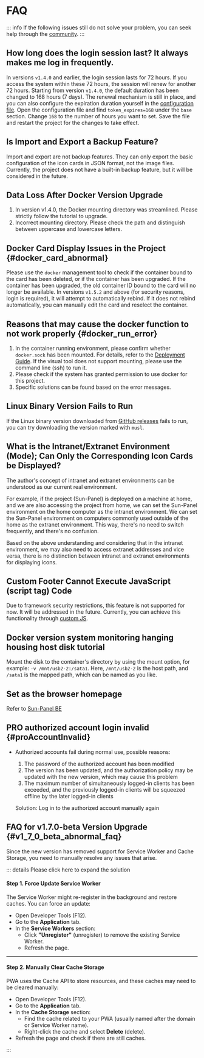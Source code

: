 # FAQ

::: info 
If the following issues still do not solve your problem, you can seek help through the [community](/introduce/author_groups.html).
:::

## How long does the login session last? It always makes me log in frequently.

In versions `v1.4.0` and earlier, the login session lasts for 72 hours. If you access the system within these 72 hours, the session will renew for another 72 hours. Starting from version `v1.4.0`, the default duration has been changed to 168 hours (7 days). The renewal mechanism is still in place, and you can also configure the expiration duration yourself in the [configuration file](../advanced/config.md). Open the configuration file and find `token_expires=168` under the `base` section. Change `168` to the number of hours you want to set. Save the file and restart the project for the changes to take effect.

## Is Import and Export a Backup Feature?

Import and export are not backup features. They can only export the basic configuration of the icon cards in JSON format, not the image files. Currently, the project does not have a built-in backup feature, but it will be considered in the future.

## Data Loss After Docker Version Upgrade

1. In version v1.4.0, the Docker mounting directory was streamlined. Please strictly follow the tutorial to upgrade.
2. Incorrect mounting directory. Please check the path and distinguish between uppercase and lowercase letters.


## Docker Card Display Issues in the Project {#docker_card_abnormal}

Please use the `docker` management tool to check if the container bound to the card has been deleted, or if the container has been upgraded. If the container has been upgraded, the old container ID bound to the card will no longer be available. In versions `v1.5.2` and above (for security reasons, login is required), it will attempt to automatically rebind. If it does not rebind automatically, you can manually edit the card and reselect the container.

## Reasons that may cause the docker function to not work properly {#docker_run_error}

1. In the container running environment, please confirm whether `docker.sock` has been mounted. For details, refer to the [Deployment Guide](../usage/quick_deploy#docker_run). If the visual tool does not support mounting, please use the command line (ssh) to run it.
2. Please check if the system has granted permission to use docker for this project.
3. Specific solutions can be found based on the error messages.


## Linux Binary Version Fails to Run

If the Linux binary version downloaded from [GitHub releases](https://github.com/hslr-s/sun-panel/releases) fails to run, you can try downloading the version marked with `musl`.

## What is the Intranet/Extranet Environment (Mode); Can Only the Corresponding Icon Cards be Displayed?

The author's concept of intranet and extranet environments can be understood as our current real environment.

For example, if the project (Sun-Panel) is deployed on a machine at home, and we are also accessing the project from home, we can set the Sun-Panel environment on the home computer as the intranet environment. We can set the Sun-Panel environment on computers commonly used outside of the home as the extranet environment. This way, there's no need to switch frequently, and there's no confusion.

Based on the above understanding and considering that in the intranet environment, we may also need to access extranet addresses and vice versa, there is no distinction between intranet and extranet environments for displaying icons.

## Custom Footer Cannot Execute JavaScript (script tag) Code

Due to framework security restrictions, this feature is not supported for now. It will be addressed in the future. Currently, you can achieve this functionality through [custom JS](../advanced/custom_js_css.md).

## Docker version system monitoring hanging housing host disk tutorial

Mount the disk to the container's directory by using the mount option, for example: `-v /mnt/usb2-2:/sata1`. Here, `/mnt/usb2-2` is the host path, and `/sata1` is the mapped path, which can be named as you like.

## Set as the browser homepage

Refer to [Sun-Panel BE](../browser_extension/index.md)

## PRO authorized account login invalid {#proAccountInvalid}

- Authorized accounts fail during normal use, possible reasons:

   1. The password of the authorized account has been modified
   2. The version has been updated, and the authorization policy may be updated with the new version, which may cause this problem
   3. The maximum number of simultaneously logged-in clients has been exceeded, and the previously logged-in clients will be squeezed offline by the later logged-in clients

  Solution:
  Log in to the authorized account manually again


## FAQ for v1.7.0-beta Version Upgrade {#v1_7_0_beta_abnormal_faq}

Since the new version has removed support for Service Worker and Cache Storage, you need to manually resolve any issues that arise.

::: details Please click here to expand the solution

#### Step 1. **Force Update Service Worker**
The Service Worker might re-register in the background and restore caches. You can force an update:
- Open Developer Tools (F12).
- Go to the **Application** tab.
- In the **Service Workers** section:
  <!-- - Check **"Update on reload"** (update on each refresh). -->
  - Click **"Unregister"** (unregister) to remove the existing Service Worker.
  - Refresh the page.

---

#### Step 2. **Manually Clear Cache Storage**
PWA uses the Cache API to store resources, and these caches may need to be cleared manually:
- Open Developer Tools (F12).
- Go to the **Application** tab.
- In the **Cache Storage** section:
  - Find the cache related to your PWA (usually named after the domain or Service Worker name).
  - Right-click the cache and select **Delete** (delete).
- Refresh the page and check if there are still caches.

:::